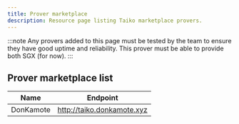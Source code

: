 ```yaml
---
title: Prover marketplace
description: Resource page listing Taiko marketplace provers.
---
```


:::note
Any provers added to this page must be tested by the team to ensure they have good uptime and reliability. This prover must be able to provide both SGX (for now).
:::

## Prover marketplace list

| Name   | Endpoint                              |
| ------ | ------------------------------------- |
| DonKamote | http://taiko.donkamote.xyz         |
